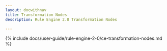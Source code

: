 ```yaml
---
layout: docwithnav
title: Transformation Nodes
description: Rule Engine 2.0 Transformation Nodes

---
```


{% include docs/user-guide/rule-engine-2-0/ce-transformation-nodes.md %}